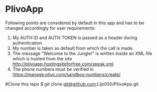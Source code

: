 # PlivoApp

Following points are considered by default in this app and has to be changed accordingly for user requirements:

1. My AUTH ID and AUTH TOKEN is passed as a header during authentication. 
2. My number is taken as default from which the call is made.
3. The message "Welcome to the Jungle!" is written inside an XML file  which is hosted from the site http://plivoapp.hostingsiteforfree.com/speak.xml.
4. The phone numbers must be verified in https://manage.plivo.com/sandbox-numbers/create/ 

#Clone this repo
$ git clone git@github.com:Lijo050/PlivoApp.git
